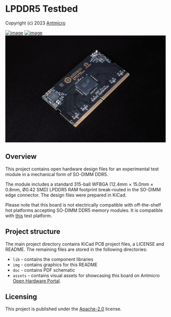 # LPDDR5 Testbed

Copyright (c) 2023 [Antmicro](https://www.antmicro.com)

[![image](https://img.shields.io/badge/View%20on-Antmicro%20Open%20Source%20Portal-332d37?style=flat-square)](https://opensource.antmicro.com/projects/lpddr5-testbed/)
[![image](https://img.shields.io/badge/View%20on-Antmicro%20Open%20Hardware%20Portal-332d37?style=flat-square)](https://openhardware.antmicro.com/boards/lpddr5-testbed/?tab=features)
![](img/lpddr5-testbed-rev.1.0.0-photo.jpg)

## Overview

This project contains open hardware design files for an experimental test module in a mechanical form of SO-DIMM DDR5. 

The module includes a standard 315-ball WFBGA (12.4mm × 15.0mm × 0.8mm, Ø0.42 SMD) LPDDR5 RAM footprint break-routed in the SO-DIMM edge connector. 
The design files were prepared in KiCad. 

Please note that this board is not electrically compatible with off-the-shelf hot platforms accepting SO-DIMM DDR5 memory modules. 
It is compatible with [this](https://github.com/antmicro/sodimm-ddr5-tester) test platform.

## Project structure

The main project directory contains KiCad PCB project files, a LICENSE and README. 
The remaining files are stored in the following directories:

* `lib` - contains the component libraries
* `img` - contains graphics for this README
* `doc` - contains PDF schematic
* `assets` - contains visual assets for showcasing this board on Antmicro [Open Hardware Portal](https://openhardware.antmicro.com).

## Licensing

This project is published under the [Apache-2.0](LICENSE) license.

